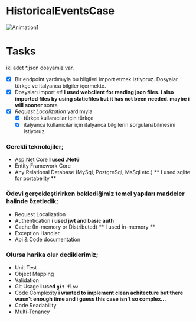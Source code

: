 # HistoricalEventsCase
![Animation1](https://user-images.githubusercontent.com/58739068/180646396-2f7733b7-5782-4f4b-9921-89d25e50e994.gif)

# Tasks
iki adet *.json dosyamız var. 
 - [x] Bir endpoint yardımıyla bu bilgileri import etmek istiyoruz. 
Dosyalar türkçe ve italyanca bilgiler içermekte. 
- [x] Dosyaları import et! 
	**I used webclient for reading json files. i also imported files by using staticfiles but it has not been needed. maybe i will sooner**
	sonra 
- [x] _Request Localization_ yardımıyla 
	- [x] türkçe kullanıcılar için türkçe 
	- [x] italyanca kullanıcılar için italyanca 
	bilgilerin sorgulanabilmesini istiyoruz.

### Gerekli teknolojiler;

-   [Asp.Net](http://Asp.Net) Core **I used .Net6**
-   Entity Framework Core
-   Any Relational Database (MySql, PostgreSql, MsSql etc.) ** I used sqlite for portabelity **

### **Ödevi gerçekleştirirken beklediğimiz temel yapıları maddeler halinde özetledik;**

-   Request Localization
-   Authentication **i used jwt and basic auth**
-   Cache (In-memory or Distributed) ** I used in-memory **
-   Exception Handler
-   Api & Code documentation

### Olursa harika olur dediklerimiz;

-   Unit Test
-   Object Mapping
-   Validation
-   Git Usage **i used `git flow`**
-   Code Complexity **i wanted to implement clean achitecture but there wasn't enough time and i guess this case isn't so complex...**
-   Code Readability
-   Multi-Tenancy
